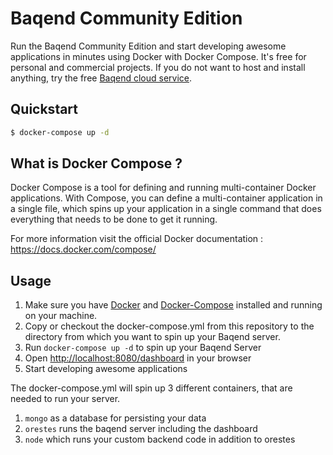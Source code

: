 # Baqend Community Edition
Run the Baqend Community Edition and start developing awesome applications in minutes using Docker with Docker Compose. It's free for personal and commercial projects. If you do not want to host and install anything, try the free [Baqend cloud service](https://www.baqend.com/platform.html).

## Quickstart
```bash
$ docker-compose up -d
```

## What is Docker Compose ?
Docker Compose is a tool for defining and running multi-container Docker applications. With Compose, you can define a multi-container application in a single file, which spins up your application in a single command that does everything that needs to be done to get it running.

For more information visit the official Docker documentation : https://docs.docker.com/compose/

## Usage
1. Make sure you have [Docker](https://docs.docker.com/get-started/) and [Docker-Compose](https://docs.docker.com/compose/install/) installed and running on your machine.
2. Copy or checkout the docker-compose.yml from this repository to the directory from which you want to spin up your Baqend server.
3. Run `docker-compose up -d` to spin up your Baqend Server
4. Open [http://localhost:8080/dashboard](http://localhost:8080/dashboard) in your browser
5. Start developing awesome applications

The docker-compose.yml will spin up 3 different containers, that are needed to run your server.
1. `mongo` as a database for persisting your data
2. `orestes` runs the baqend server including the dashboard
3. `node` which runs your custom backend code in addition to orestes
